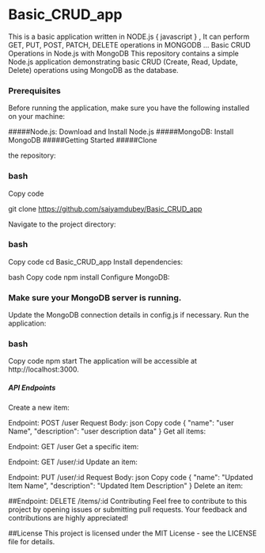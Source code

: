 # Basic_CRUD_app
This is a basic application written in NODE.js { javascript } , It can perform GET, PUT, POST, PATCH, DELETE operations in MONGODB ...
Basic CRUD Operations in Node.js with MongoDB
This repository contains a simple Node.js application demonstrating basic CRUD (Create, Read, Update, Delete) operations using MongoDB as the database.

### Prerequisites
Before running the application, make sure you have the following installed on your machine:

#####Node.js: Download and Install Node.js
#####MongoDB: Install MongoDB
#####Getting Started
#####Clone 

the repository:
### bash
Copy code

git clone https://github.com/saiyamdubey/Basic_CRUD_app

Navigate to the project directory:

### bash
Copy code
cd Basic_CRUD_app
Install dependencies:

bash
Copy code
npm install
Configure MongoDB:

### Make sure your MongoDB server is running.
Update the MongoDB connection details in config.js if necessary.
Run the application:

### bash
Copy code
npm start
The application will be accessible at http://localhost:3000.

##### API Endpoints
Create a new item:

Endpoint: POST /user
Request Body:
json
Copy code
{
  "name": "user Name",
  "description": "user description data"
}
Get all items:

Endpoint: GET /user
Get a specific item:

Endpoint: GET /user/:id
Update an item:

Endpoint: PUT /user/:id
Request Body:
json
Copy code
{
  "name": "Updated Item Name",
  "description": "Updated Item Description"
}
Delete an item:

##Endpoint: DELETE /items/:id
Contributing
Feel free to contribute to this project by opening issues or submitting pull requests. Your feedback and contributions are highly appreciated!

##License
This project is licensed under the MIT License - see the LICENSE file for details.
